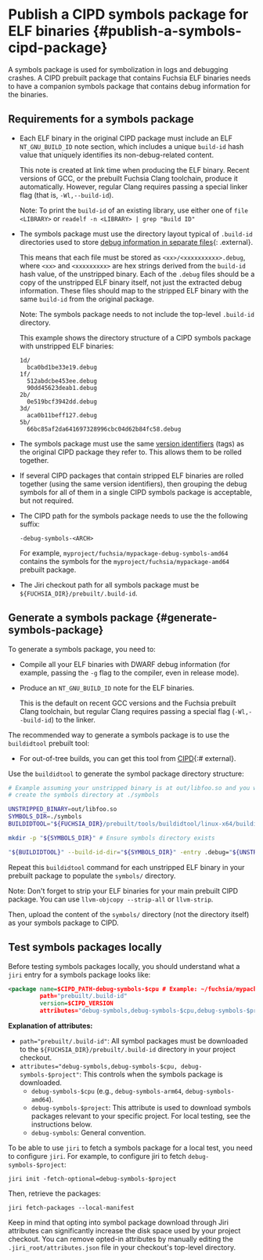 # Publish a CIPD symbols package for ELF binaries {#publish-a-symbols-cipd-package}

A symbols package is used for symbolization in logs and
debugging crashes. A CIPD prebuilt package that contains Fuchsia ELF binaries
needs to have a companion symbols package that contains debug information for
the binaries.

## Requirements for a symbols package

*   Each ELF binary in the original CIPD package must include
    an ELF `NT_GNU_BUILD_ID` note section, which includes a unique `build-id`
    hash value that uniquely identifies its non-debug-related content.

    This note is created at link time when producing the ELF binary. Recent
    versions of GCC, or the prebuilt Fuchsia Clang toolchain, produce it
    automatically. However, regular Clang requires passing a special linker
    flag (that is, `-Wl,--build-id`).

    Note: To print the `build-id` of an existing library, use either one of
    `file <LIBRARY>` or
    `readelf -n <LIBRARY> | grep "Build ID"`

*   The symbols package must use the directory layout typical of `.build-id`
    directories used to store
    [debug information in separate files](https://sourceware.org/gdb/current/onlinedocs/gdb/Separate-Debug-Files.html){: .external}.

    This means that each file must be stored as `<xx>/<xxxxxxxxxx>.debug`,
    where `<xx>` and `<xxxxxxxxx>` are hex strings derived from the `build-id`
    hash value, of the unstripped binary. Each of the `.debug` files should be
    a copy of the unstripped ELF binary itself, not just the extracted debug
    information. These files should map to the stripped ELF binary with
    the same `build-id` from the original package.

    Note: The symbols package needs to not include the top-level `.build-id`
    directory.

    This example shows the directory structure of a CIPD symbols package with
    unstripped ELF binaries:

    ```none
    1d/
      bca0bd1be33e19.debug
    1f/
      512abdcbe453ee.debug
      90dd45623deab1.debug
    2b/
      0e519bcf3942dd.debug
    3d/
      aca0b11beff127.debug
    5b/
      66bc85af2da641697328996cbc04d62b84fc58.debug
    ```

*   The symbols package must use the same
    [version identifiers](/docs/development/prebuilt_packages/publish_prebuilt_packages_to_cipd.md#set-cipd-package-versioning)
    (tags) as the original CIPD package they refer to. This allows them to
    be rolled together.

*   If several CIPD packages that contain stripped ELF binaries are rolled
    together (using the same version identifiers), then grouping the debug
    symbols for all of them in a single CIPD symbols package is acceptable,
    but not required.

*   The CIPD path for the symbols package needs to use the
    the following suffix:

    ```none
    -debug-symbols-<ARCH>
    ```

    For example,
    `myproject/fuchsia/mypackage-debug-symbols-amd64` contains the symbols
    for the `myproject/fuchsia/mypackage-amd64` prebuilt package.

*   The Jiri checkout path for all symbols package must be
    `${FUCHSIA_DIR}/prebuilt/.build-id`.

## Generate a symbols package {#generate-symbols-package}

To generate a symbols package, you need to:

*   Compile all your ELF binaries with DWARF debug information (for example,
    passing the `-g` flag to the compiler, even in release mode).

*   Produce an `NT_GNU_BUILD_ID` note for the ELF binaries.

    This is the default on recent GCC versions and the Fuchsia prebuilt
    Clang toolchain, but regular Clang requires passing a special flag
    (`-Wl,--build-id`) to the linker.

The recommended way to generate a symbols package is to use the `buildidtool`
prebuilt tool:

* For out-of-tree builds, you can get this tool from
  [CIPD](https://chrome-infra-packages.appspot.com/p/fuchsia/tools/buildidtool){:# external}.

Use the `buildidtool` to generate the symbol package directory structure:

```bash
# Example assuming your unstripped binary is at out/libfoo.so and you want to
# create the symbols directory at ./symbols

UNSTRIPPED_BINARY=out/libfoo.so
SYMBOLS_DIR=./symbols
BUILDIDTOOL="${FUCHSIA_DIR}/prebuilt/tools/buildidtool/linux-x64/buildidtool" # Adjust path as needed

mkdir -p "${SYMBOLS_DIR}" # Ensure symbols directory exists

"${BUILDIDTOOL}" --build-id-dir="${SYMBOLS_DIR}" -entry .debug="${UNSTRIPPED_BINARY}" -stamp "$(mktemp)"
```

Repeat this `buildidtool` command for each unstripped ELF binary in your
prebuilt package to populate the `symbols/` directory.

Note: Don't forget to strip your ELF binaries for your main prebuilt CIPD
package. You can use `llvm-objcopy --strip-all` or `llvm-strip`.

Then, upload the content of the `symbols/` directory (not the directory itself)
as your symbols package to CIPD.

## Test symbols packages locally

Before testing symbols packages locally, you should understand what a `jiri`
entry for a symbols package looks like:

```xml
<package name=$CIPD_PATH-debug-symbols-$cpu # Example: ~/fuchsia/mypackage-debug-symbols-amd64
         path="prebuilt/.build-id"
         version=$CIPD_VERSION
         attributes="debug-symbols,debug-symbols-$cpu,debug-symbols-$project"/>
```

**Explanation of attributes:**

*   `path="prebuilt/.build-id"`: All symbol packages must be downloaded to the
    `${FUCHSIA_DIR}/prebuilt/.build-id` directory in your project checkout.
*   `attributes="debug-symbols,debug-symbols-$cpu, debug-symbols-$project"`:
    This controls when the symbols package is downloaded.
    *   `debug-symbols-$cpu` (e.g., `debug-symbols-arm64`, `debug-symbols-amd64`).
    *   `debug-symbols-$project`: This attribute is used to download symbols
        packages relevant to your specific project. For local testing, see the
        instructions below.
    *   `debug-symbols`: General convention.

To be able to use `jiri` to fetch a symbols package for a local test, you need
to configure `jiri`. For example, to configure jiri to fetch
`debug-symbols-$project`:

```posix-terminal
jiri init -fetch-optional=debug-symbols-$project
```

Then, retrieve the packages:

```posix-terminal
jiri fetch-packages --local-manifest
```

Keep in mind that opting into symbol package download through Jiri attributes
can significantly increase the disk space used by your project checkout. You can
remove opted-in attributes by manually editing the `.jiri_root/attributes.json`
file in your checkout's top-level directory.
